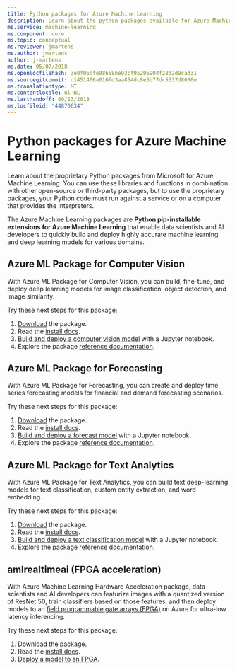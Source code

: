 ```yaml
---
title: Python packages for Azure Machine Learning
description: Learn about the python packages available for Azure Machine Learning users.
ms.service: machine-learning
ms.component: core
ms.topic: conceptual
ms.reviewer: jmartens
ms.author: jmartens
author: j-martens
ms.date: 05/07/2018
ms.openlocfilehash: 3e0f06dfe08658be93cf95206904f28d2d9cad31
ms.sourcegitcommit: d1451406a010fd3aa854dc8e5b77dc5537d8050e
ms.translationtype: MT
ms.contentlocale: nl-NL
ms.lasthandoff: 09/13/2018
ms.locfileid: "44870634"
---
```

# <a name="python-packages-for-azure-machine-learning"></a>Python packages for Azure Machine Learning

Learn about the proprietary Python packages from Microsoft for Azure Machine Learning. You can use these libraries and functions in combination with other open-source or third-party packages, but to use the proprietary packages, your Python code must run against a service or on a computer that provides the interpreters.

The Azure Machine Learning packages are **Python pip-installable extensions for Azure Machine Learning** that enable data scientists and AI developers to quickly build and deploy highly accurate machine learning and deep learning models for various domains.

<a name="amlpcv"></a>
## <a name="azure-ml-package-for-computer-vision"></a>Azure ML Package for Computer Vision

With Azure ML Package for Computer Vision, you can build, fine-tune, and deploy deep learning models for image classification, object detection, and image similarity.

Try these next steps for this package:
1. [Download](https://aka.ms/aml-packages/vision/download) the package.
1. Read the [install docs](https://aka.ms/aml-packages/vision).
1. [Build and deploy a computer vision model](how-to-build-deploy-image-classification-models.md) with a Jupyter notebook.
1. Explore the package [reference documentation](https://aka.ms/aml-packages/vision).

<a name="amlpf"></a>
## <a name="azure-ml-package-for-forecasting"></a>Azure ML Package for Forecasting

With Azure ML Package for Forecasting, you can create and deploy time series forecasting models for financial and demand forecasting scenarios.

Try these next steps for this package:
1. [Download](https://aka.ms/aml-packages/forecasting/download) the package.
1. Read the [install docs](https://aka.ms/aml-packages/forecasting).
1. [Build and deploy a forecast model](how-to-build-deploy-forecast-models.md) with a Jupyter notebook.
1. Explore the package [reference documentation](https://aka.ms/aml-packages/forecasting).

<a name="amlpta"></a>
## <a name="azure-ml-package-for-text-analytics"></a>Azure ML Package for Text Analytics

With Azure ML Package for Text Analytics, you can build text deep-learning models for text classification, custom entity extraction, and word embedding.

Try these next steps for this package:
1. [Download](https://aka.ms/aml-packages/text/download) the package.
1. Read the [install docs](https://aka.ms/aml-packages/text).
1. [Build and deploy a text classification model](how-to-build-deploy-text-classification-models.md) with a Jupyter notebook.
1. Explore the package [reference documentation](https://aka.ms/aml-packages/text).

<a name="amlrealtimeai"></a>
## <a name="amlrealtimeai-fpga-acceleration"></a>amlrealtimeai (FPGA acceleration)

With Azure Machine Learning Hardware Acceleration package, data scientists and AI developers can featurize images with a quantized version of ResNet 50, train classifiers based on those features, and then deploy models to an [field programmable gate arrays (FPGA)](concept-accelerate-with-fpgas.md) on Azure for ultra-low latency inferencing.

Try these next steps for this package:
1. [Download](https://aka.ms/aml-real-time-ai-package) the package.
1. Read the [install docs](reference-fpga-package-overview.md).
1. [Deploy a model to an FPGA](how-to-deploy-fpga-web-service.md).

